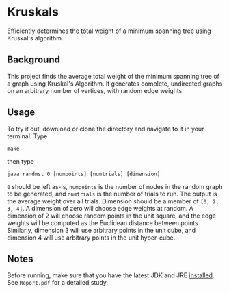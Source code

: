 # Kruskals
Efficiently determines the total weight of a minimum spanning tree using Kruskal's algorithm.

## Background
This project finds the average total weight of the minimum spanning tree of a graph using
Kruskal's Algorithm.  It generates complete, undirected graphs on an arbitrary number of 
vertices, with random edge weights.

## Usage
To try it out, download or clone the directory and navigate to it in your terminal.  Type

`make`

then type

`java randmst 0 [numpoints] [numtrials] [dimension]`

`0` should be left as-is, `numpoints` is the number of nodes in the random graph to 
be generated, and `numtrials` is the number of trials to run. The output is the average 
weight over all trials.  Dimension should be a member of `[0, 2, 3, 4]`.  A dimension of 
zero will choose edge weights at random.  A dimension of 2 will choose random points in 
the unit square, and the edge weights will be computed as the Euclidean distance between 
points.  Similarly, dimension 3 will use arbitrary points in the unit cube, and dimension 
4 will use arbitrary points in the unit hyper-cube.

## Notes
Before running, make sure that you have the latest JDK and JRE [installed](http://www.oracle.com/technetwork/java/javase/downloads/index-jsp-138363.html). See `Report.pdf`
for a detailed study.
